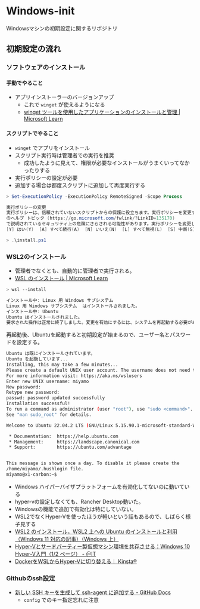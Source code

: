 # Windows-init
Windowsマシンの初期設定に関するリポジトリ

## 初期設定の流れ
### ソフトウェアのインストール
#### 手動でやること
- アプリインストーラーのバージョンアップ
    - これで `winget` が使えるようになる
    - [winget ツールを使用したアプリケーションのインストールと管理 | Microsoft Learn](https://learn.microsoft.com/ja-jp/windows/package-manager/winget/)

#### スクリプトでやること
- `winget` でアプリをインストール
- スクリプト実行時は管理者での実行を推奨
    - 成功したように見えて、権限が必要なインストールがうまくいってなかったりする
- 実行ポリシーの設定が必要
- 追加する場合は都度スクリプトに追加して再度実行する

```powershell
> Set-ExecutionPolicy -ExecutionPolicy RemoteSigned -Scope Process

実行ポリシーの変更
実行ポリシーは、信頼されていないスクリプトからの保護に役立ちます。実行ポリシーを変更すると、about_Execution_Policies
のヘルプ トピック (https://go.microsoft.com/fwlink/?LinkID=135170)
で説明されているセキュリティ上の危険にさらされる可能性があります。実行ポリシーを変更しますか?
[Y] はい(Y)  [A] すべて続行(A)  [N] いいえ(N)  [L] すべて無視(L)  [S] 中断(S)  [?] ヘルプ (既定値は "N"): Y

> .\install.ps1
```

### WSL2のインストール
- 管理者でなくとも、自動的に管理者で実行される。
- [WSL のインストール | Microsoft Learn](https://learn.microsoft.com/ja-jp/windows/wsl/install)

```powershell
> wsl --install

インストール中: Linux 用 Windows サブシステム
Linux 用 Windows サブシステム  はインストールされました。
インストール中: Ubuntu
Ubuntu はインストールされました。
要求された操作は正常に終了しました。変更を有効にするには、システムを再起動する必要があります。
```

再起動後、Ubuntuを起動すると初期設定が始まるので、ユーザー名とパスワードを設定する。

```bash
Ubuntu は既にインストールされています。
Ubuntu を起動しています...
Installing, this may take a few minutes...
Please create a default UNIX user account. The username does not need to match your Windows username.
For more information visit: https://aka.ms/wslusers
Enter new UNIX username: miyamo
New password:
Retype new password:
passwd: password updated successfully
Installation successful!
To run a command as administrator (user "root"), use "sudo <command>".
See "man sudo_root" for details.

Welcome to Ubuntu 22.04.2 LTS (GNU/Linux 5.15.90.1-microsoft-standard-WSL2 x86_64)

 * Documentation:  https://help.ubuntu.com
 * Management:     https://landscape.canonical.com
 * Support:        https://ubuntu.com/advantage


This message is shown once a day. To disable it please create the
/home/miyamo/.hushlogin file.
miyamo@x1-carbon:~$
```
- Windows ハイパーバイザプラットフォームを有効化してないのに動いている
- hyper-vの設定しなくても、Rancher Desktop動いた。  
- Windowsの機能で追加で有効化は特にしていない。  
- WSL2でなくHyper-Vを使ったほうが軽いという話もあるので、しばらく様子見する
- [WSL2 のインストール，WSL2 上への Ubuntu のインストールと利用（Windows 11 対応の記事）（Windows 上）](https://www.kkaneko.jp/tools/wsl/wsl2.html)
- [Hyper-Vとサードパーティー製仮想マシン環境を共存させる：Windows 10 Hyper-V入門（1/2 ページ） - ＠IT](https://atmarkit.itmedia.co.jp/ait/articles/2107/29/news021.html)
- [DockerをWSLからHyper-Vに切り替える｜ Kinsta®](https://kinsta.com/jp/knowledgebase/devkinsta/switch-docker-wsl-to-hyper-v/)

### Githubのssh設定
- [新しい SSH キーを生成して ssh-agent に追加する - GitHub Docs](https://docs.github.com/ja/authentication/connecting-to-github-with-ssh/generating-a-new-ssh-key-and-adding-it-to-the-ssh-agent)
    - `config` でのキー指定忘れに注意